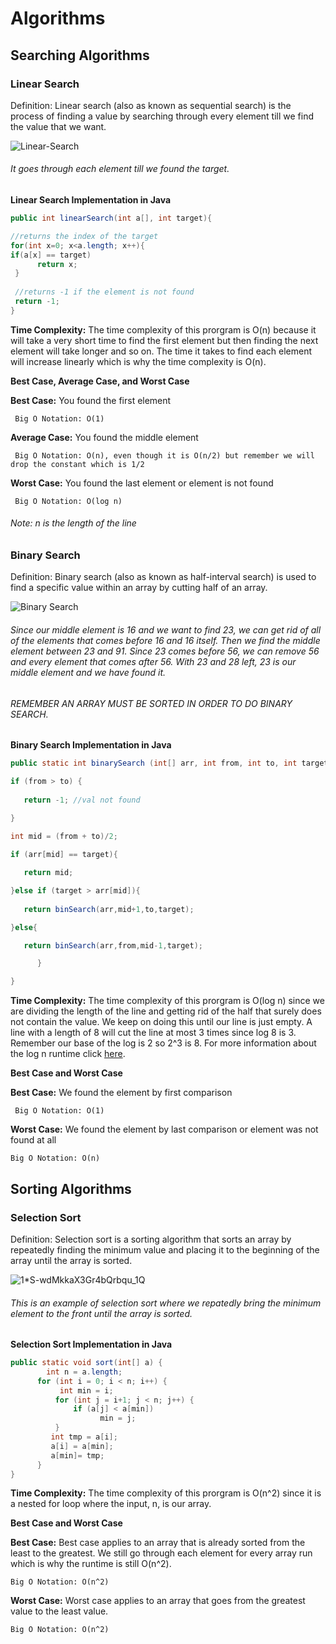 # Algorithms

## Searching Algorithms

### Linear Search 

Definition: Linear search (also as known as sequential search) is the process of finding a value by searching through every element till we find the value that we want.

![Linear-Search](https://user-images.githubusercontent.com/42160652/71761075-d57d0800-2e94-11ea-88b9-98264291afa3.png)
###### It goes through each element till we found the target.

**Linear Search Implementation in Java**
```java
public int linearSearch(int a[], int target){

//returns the index of the target 
for(int x=0; x<a.length; x++){
if(a[x] == target)
      return x;
 }
 
 //returns -1 if the element is not found
 return -1;
}
```

**Time Complexity:** The time complexity of this prorgram is O(n) because it will take a very short time to find the first
element but then finding the next element will take longer and so on. The time it takes to find each element will increase linearly which is why the time complexity is O(n).

__Best Case, Average Case, and Worst Case__ 

**Best Case:** You found the first element                           
      
     Big O Notation: O(1)

**Average Case:** You found the middle element
     
     Big O Notation: O(n), even though it is O(n/2) but remember we will drop the constant which is 1/2

**Worst Case:** You found the last element or element is not found
     
     Big O Notation: O(log n)
   
###### Note: n is the length of the line
      
### Binary Search 

Definition: Binary search (also as known as half-interval search) is used to find a specific value within an array by cutting half of an array.

![Binary Search](https://www.geeksforgeeks.org/wp-content/uploads/Binary-Search.png)
###### Since our middle element is 16 and we want to find 23, we can get rid of all of the elements that comes before 16 and 16 itself. Then we find the middle element between 23 and 91. Since 23 comes before 56, we can remove 56 and every element that comes after 56. With 23 and 28 left, 23 is our middle element and we have found it.
###### REMEMBER AN ARRAY MUST BE SORTED IN ORDER TO DO BINARY SEARCH.

**Binary Search Implementation in Java**
```java
public static int binarySearch (int[] arr, int from, int to, int target) {

if (from > to) {
  
   return -1; //val not found 

}
  
int mid = (from + to)/2;

if (arr[mid] == target){

   return mid;

}else if (target > arr[mid]){
   
   return binSearch(arr,mid+1,to,target);

}else{

   return binSearch(arr,from,mid-1,target);

      }

}
```

**Time Complexity:** The time complexity of this prorgram is O(log n) since we are dividing the length of the line and getting rid of the half that surely does not contain the value. We keep on doing this until our line is just empty. A line with a length of 8 will cut the line at most 3 times since log 8 is 3. Remember our base of the log is 2 so 2^3 is 8. For more information about the log n runtime click [here](https://github.com/fayedraza/Big-O#olog-n-runtime).

__Best Case and Worst Case__

**Best Case:** We found the element by first comparison

     Big O Notation: O(1)

**Worst Case:** We found the element by last comparison or element was not found at all

    Big O Notation: O(n)
    
## Sorting Algorithms

### Selection Sort

Definition: Selection sort is a sorting algorithm that sorts an array by repeatedly finding the minimum value and placing it to the beginning of the array until the array is sorted.

![1*S-wdMkkaX3Gr4bQrbqu_1Q](https://user-images.githubusercontent.com/42160652/71804432-6d175d80-3031-11ea-8f6f-6416142d2ec6.jpeg)

###### This is an example of selection sort where we repatedly bring the minimum element to the front until the array is sorted.

**Selection Sort Implementation in Java**
```java
public static void sort(int[] a) { 
        int n = a.length;
      for (int i = 0; i < n; i++) {
           int min = i;
          for (int j = i+1; j < n; j++) {
              if (a[j] < a[min]) 
                    min = j;
          }
         int tmp = a[i]; 
         a[i] = a[min]; 
         a[min]= tmp;
      } 
}
```

**Time Complexity:** The time complexity of this prorgram is O(n^2) since it is a nested for loop where the input, n, is our array.

__Best Case and Worst Case__

**Best Case:** Best case applies to an array that is already sorted from the least to the greatest. We still go through each element for every array run which is why the runtime is still O(n^2).

    Big O Notation: O(n^2)

**Worst Case:** Worst case applies to an array that goes from the greatest value to the least value. 

    Big O Notation: O(n^2)
